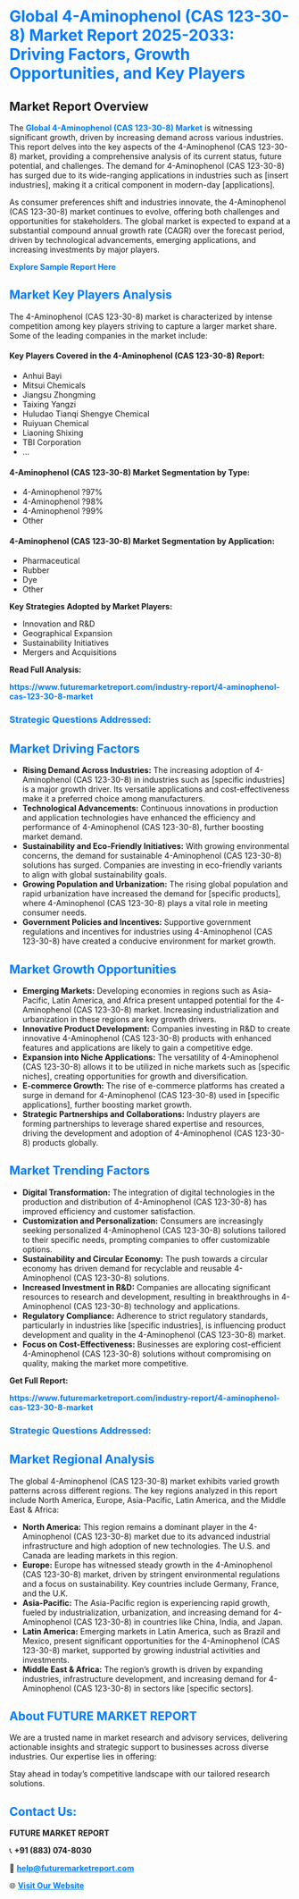 <h1 style="color: #007BFF;">Global 4-Aminophenol (CAS 123-30-8) Market Report 2025-2033: Driving Factors, Growth Opportunities, and Key Players</h1>

<section id="overview">
<h2>Market Report Overview</h2>
<p>The <a href="https://www.futuremarketreport.com/industry-report/4-aminophenol-cas-123-30-8-market" style="color: #007BFF; text-decoration: none;"><strong>Global 4-Aminophenol (CAS 123-30-8) Market</strong></a> is witnessing significant growth, driven by increasing demand across various industries. This report delves into the key aspects of the 4-Aminophenol (CAS 123-30-8) market, providing a comprehensive analysis of its current status, future potential, and challenges. The demand for 4-Aminophenol (CAS 123-30-8) has surged due to its wide-ranging applications in industries such as [insert industries], making it a critical component in modern-day [applications].</p>
<p>As consumer preferences shift and industries innovate, the 4-Aminophenol (CAS 123-30-8) market continues to evolve, offering both challenges and opportunities for stakeholders. The global market is expected to expand at a substantial compound annual growth rate (CAGR) over the forecast period, driven by technological advancements, emerging applications, and increasing investments by major players.</p>
</section>

<section id="overview">
<p><a href="https://www.futuremarketreport.com/request-sample/reportId=98079" style="color: #007BFF; text-decoration: none;"><strong>Explore Sample Report Here</strong></a></p>
</section>

<section id="key-players">
<h2 style="color: #007BFF;">Market Key Players Analysis</h2>
<p>The 4-Aminophenol (CAS 123-30-8) market is characterized by intense competition among key players striving to capture a larger market share. Some of the leading companies in the market include:</p>
<h4>Key Players Covered in the 4-Aminophenol (CAS 123-30-8) Report:</h4>
<ul><li>Anhui Bayi</li><li>Mitsui Chemicals</li><li>Jiangsu Zhongming</li><li>Taixing Yangzi</li><li>Huludao Tianqi Shengye Chemical</li><li>Ruiyuan Chemical</li><li>Liaoning Shixing</li><li>TBI Corporation</li><li>...</li></ul>
<h4>4-Aminophenol (CAS 123-30-8) Market Segmentation by Type:</h4>
<ul><li>4-Aminophenol ?97%</li><li>4-Aminophenol ?98%</li><li>4-Aminophenol ?99%</li><li>Other</li></ul>

<h4>4-Aminophenol (CAS 123-30-8) Market Segmentation by Application:</h4>
<ul><li>Pharmaceutical</li><li>Rubber</li><li>Dye</li><li>Other</li></ul>
<p><strong>Key Strategies Adopted by Market Players:</strong></p>
<ul>
<li>Innovation and R&D</li>
<li>Geographical Expansion</li>
<li>Sustainability Initiatives</li>
<li>Mergers and Acquisitions</li>
</ul>
</section>

<section>
<p><strong>Read Full Analysis: </strong></p><a href="https://www.futuremarketreport.com/industry-report/4-aminophenol-cas-123-30-8-market" style="color: #007BFF; text-decoration: none;"><strong>https://www.futuremarketreport.com/industry-report/4-aminophenol-cas-123-30-8-market</strong></a>
<h3 style="color: #007BFF;">Strategic Questions Addressed:</h3>
</section>

<section id="driving-factors">
<h2 style="color: #007BFF;">Market Driving Factors</h2>
<ul>
<li><strong>Rising Demand Across Industries:</strong> The increasing adoption of 4-Aminophenol (CAS 123-30-8) in industries such as [specific industries] is a major growth driver. Its versatile applications and cost-effectiveness make it a preferred choice among manufacturers.</li>
<li><strong>Technological Advancements:</strong> Continuous innovations in production and application technologies have enhanced the efficiency and performance of 4-Aminophenol (CAS 123-30-8), further boosting market demand.</li>
<li><strong>Sustainability and Eco-Friendly Initiatives:</strong> With growing environmental concerns, the demand for sustainable 4-Aminophenol (CAS 123-30-8) solutions has surged. Companies are investing in eco-friendly variants to align with global sustainability goals.</li>
<li><strong>Growing Population and Urbanization:</strong> The rising global population and rapid urbanization have increased the demand for [specific products], where 4-Aminophenol (CAS 123-30-8) plays a vital role in meeting consumer needs.</li>
<li><strong>Government Policies and Incentives:</strong> Supportive government regulations and incentives for industries using 4-Aminophenol (CAS 123-30-8) have created a conducive environment for market growth.</li>
</ul>
</section>

<section id="growth-opportunities">
<h2 style="color: #007BFF;">Market Growth Opportunities</h2>
<ul>
<li><strong>Emerging Markets:</strong> Developing economies in regions such as Asia-Pacific, Latin America, and Africa present untapped potential for the 4-Aminophenol (CAS 123-30-8) market. Increasing industrialization and urbanization in these regions are key growth drivers.</li>
<li><strong>Innovative Product Development:</strong> Companies investing in R&D to create innovative 4-Aminophenol (CAS 123-30-8) products with enhanced features and applications are likely to gain a competitive edge.</li>
<li><strong>Expansion into Niche Applications:</strong> The versatility of 4-Aminophenol (CAS 123-30-8) allows it to be utilized in niche markets such as [specific niches], creating opportunities for growth and diversification.</li>
<li><strong>E-commerce Growth:</strong> The rise of e-commerce platforms has created a surge in demand for 4-Aminophenol (CAS 123-30-8) used in [specific applications], further boosting market growth.</li>
<li><strong>Strategic Partnerships and Collaborations:</strong> Industry players are forming partnerships to leverage shared expertise and resources, driving the development and adoption of 4-Aminophenol (CAS 123-30-8) products globally.</li>
</ul>
</section>

<section id="trending-factors">
<h2 style="color: #007BFF;">Market Trending Factors</h2>
<ul>
<li><strong>Digital Transformation:</strong> The integration of digital technologies in the production and distribution of 4-Aminophenol (CAS 123-30-8) has improved efficiency and customer satisfaction.</li>
<li><strong>Customization and Personalization:</strong> Consumers are increasingly seeking personalized 4-Aminophenol (CAS 123-30-8) solutions tailored to their specific needs, prompting companies to offer customizable options.</li>
<li><strong>Sustainability and Circular Economy:</strong> The push towards a circular economy has driven demand for recyclable and reusable 4-Aminophenol (CAS 123-30-8) solutions.</li>
<li><strong>Increased Investment in R&D:</strong> Companies are allocating significant resources to research and development, resulting in breakthroughs in 4-Aminophenol (CAS 123-30-8) technology and applications.</li>
<li><strong>Regulatory Compliance:</strong> Adherence to strict regulatory standards, particularly in industries like [specific industries], is influencing product development and quality in the 4-Aminophenol (CAS 123-30-8) market.</li>
<li><strong>Focus on Cost-Effectiveness:</strong> Businesses are exploring cost-efficient 4-Aminophenol (CAS 123-30-8) solutions without compromising on quality, making the market more competitive.</li>
</ul>
</section>

<section>
<p><strong>Get Full Report: </strong></p><a href="https://www.futuremarketreport.com/industry-report/4-aminophenol-cas-123-30-8-market" style="color: #007BFF; text-decoration: none;"><strong>https://www.futuremarketreport.com/industry-report/4-aminophenol-cas-123-30-8-market</strong></a>
<h3 style="color: #007BFF;">Strategic Questions Addressed:</h3>
</section>


<section id="regional-analysis">
<h2 style="color: #007BFF;">Market Regional Analysis</h2>
<p>The global 4-Aminophenol (CAS 123-30-8) market exhibits varied growth patterns across different regions. The key regions analyzed in this report include North America, Europe, Asia-Pacific, Latin America, and the Middle East & Africa:</p>
<ul>
<li><strong>North America:</strong> This region remains a dominant player in the 4-Aminophenol (CAS 123-30-8) market due to its advanced industrial infrastructure and high adoption of new technologies. The U.S. and Canada are leading markets in this region.</li>
<li><strong>Europe:</strong> Europe has witnessed steady growth in the 4-Aminophenol (CAS 123-30-8) market, driven by stringent environmental regulations and a focus on sustainability. Key countries include Germany, France, and the U.K.</li>
<li><strong>Asia-Pacific:</strong> The Asia-Pacific region is experiencing rapid growth, fueled by industrialization, urbanization, and increasing demand for 4-Aminophenol (CAS 123-30-8) in countries like China, India, and Japan.</li>
<li><strong>Latin America:</strong> Emerging markets in Latin America, such as Brazil and Mexico, present significant opportunities for the 4-Aminophenol (CAS 123-30-8) market, supported by growing industrial activities and investments.</li>
<li><strong>Middle East & Africa:</strong> The region’s growth is driven by expanding industries, infrastructure development, and increasing demand for 4-Aminophenol (CAS 123-30-8) in sectors like [specific sectors].</li>
</ul>
</section>

<footer>
<h2 style="color: #007BFF;">About FUTURE MARKET REPORT</h2>
<p>We are a trusted name in market research and advisory services, delivering actionable insights and strategic support to businesses across diverse industries. Our expertise lies in offering:</p>

<p>Stay ahead in today’s competitive landscape with our tailored research solutions.</p>

<h2 style="color: #007BFF;">Contact Us:</h2>
<p><strong>FUTURE MARKET REPORT</strong></p>
<p>📞 <strong>+91 (883) 074-8030</strong></p>
<p>📧 <strong><a href="mailto:help@futuremarketreport.com" style="color: #007BFF;">help@futuremarketreport.com</a></strong></p>
<p>🌐 <strong><a href="https://www.futuremarketreport.com/" style="color: #007BFF;">Visit Our Website</a></strong></p>
</footer>
